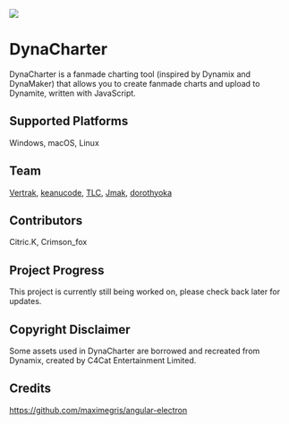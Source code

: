 ![](https://cdn.discordapp.com/attachments/837270808257626135/847405086853955614/DynaCharter_Banner.png)

# DynaCharter

DynaCharter is a fanmade charting tool (inspired by Dynamix and DynaMaker) that allows you to create fanmade charts and upload to Dynamite, written with JavaScript.

## Supported Platforms

Windows, macOS, Linux

## Team

[Vertrak](https://github.com/Vertrak), [keanucode](https://github.com/keanuplayz), [TLC](https://github.com/TLChicken), [Jmak](https://github.com/jmakxd), [dorothyoka](https://github.com/dististik)

## Contributors

Citric.K, Crimson_fox

## Project Progress

This project is currently still being worked on, please check back later for updates.

## Copyright Disclaimer

Some assets used in DynaCharter are borrowed and recreated from Dynamix, created by C4Cat Entertainment Limited.

## Credits

https://github.com/maximegris/angular-electron
